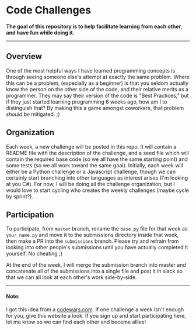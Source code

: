 # Code Challenges
**The goal of this repository is to help facilitate learning from each other, and have fun while doing it.**
___
## Overview
One of the most helpful ways I have learned programming concepts is through
seeing someone else's attempt at exactly the same problem. Where this can
be a problem, (especially as a beginner) is that you seldom actually know the
person on the other side of the code, and their relative merits as a programmer.
They may say their version of the code is "Best Practices," but if they just
started learning programming 6 weeks ago, how am I to distinguish that? By making
this a game amongst coworkers, that problem _should be_ mitigated. ;)

## Organization
Each week, a new challenge will be posted in this repo. It will contain a README
file with the description of the challenge, and a seed file which will contain the
required base code (so we all have the same starting point) and some tests (so we all
work toward the same goal). Initially, each week will either be a Python challenge
or a Javascript challenge, though we can certainly start branching into other languages
as interest arises (I'm looking at you C#). For now, I will be doing all the challenge
organization, but I would love to start cycling who creates the weekly challenges (maybe
cycle by sprint?). 

## Participation
To participate, from `master` branch, rename the `base.py` file for that week as `your_name.py` 
and move it to the submissions directory inside that week, then make a PR into the `submissions` 
branch. Please try and refrain from looking into other people's submissions until you have
actually completed it yourself. No cheating ;)

At the end of the week, I will merge the submission branch into master and concatenate all of 
the submissions into a single file and post it in slack so that we can all look at each other's 
work side-by-side.
___
#### Note:
I got this idea from a [codewars.com](https://www.codewars.com/). If one challenge a week
isn't enough for you, give this website a look. If you sign up and start participating
here, let me know so we can find each other and become allies!
